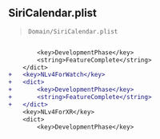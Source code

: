 ## SiriCalendar.plist

> `Domain/SiriCalendar.plist`

```diff

 		<key>DevelopmentPhase</key>
 		<string>FeatureComplete</string>
 	</dict>
+	<key>NLv4ForWatch</key>
+	<dict>
+		<key>DevelopmentPhase</key>
+		<string>FeatureComplete</string>
+	</dict>
 	<key>NLv4ForXR</key>
 	<dict>
 		<key>DevelopmentPhase</key>

```
